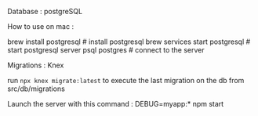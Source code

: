 Database : postgreSQL

How to use on mac :

brew install postgresql # install postgresql
brew services start postgresql # start postgresql server
psql postgres # connect to the server

Migrations : Knex

run `npx knex migrate:latest` to execute the last migration on the db from src/db/migrations

Launch the server with this command : DEBUG=myapp:\* npm start
